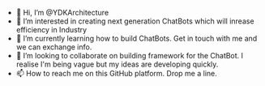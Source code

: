 - 👋 Hi, I’m @YDKArchitecture
- 👀 I’m interested in creating next generation ChatBots which will inrease efficiency in Industry
- 🌱 I’m currently learning how to build ChatBots. Get in touch with me and we can exchange info. 
- 💞️ I’m looking to collaborate on building framework for the ChatBot. I realise I'm being vague but my ideas are developing quickly. 
- 📫 How to reach me on this GitHub platform. Drop me a line. 

<!---
YDKArchitecture/YDKArchitecture is a ✨ special ✨ repository because its `README.md` (this file) appears on your GitHub profile.
You can click the Preview link to take a look at your changes.
--->
